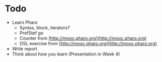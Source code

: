 # Todo

- Learn Pharo
  - Syntax, block, iterators?
  - ProfStef go
  - Counter from [http://mooc.pharo.org](http://mooc.pharo.org)
  - DSL exercise from [http://mooc.pharo.org](http://mooc.pharo.org)
- Write report
- Think about how you learn (Presentation in Week 4)
